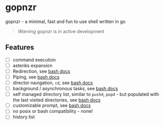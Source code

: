 # gopnzr

gopnzr - a minimal, fast and fun to use shell written in go

> _Warning_
> gopnzr is in active development

## Features

- [ ] command execution
- [ ] asteriks expansion
- [ ] Redirection, see [bash docs](https://www.gnu.org/software/bash/manual/bash.html#Redirections)
- [ ] Piping, see [bash docs](https://www.gnu.org/software/bash/manual/bash.html#Pipelines)
- [ ] director navigation, `cd`, see [bash docs](https://www.gnu.org/software/bash/manual/html_node/Bourne-Shell-Builtins.html#index-cd)
- [ ] background / asynchronous tasks, see [bash docs](https://www.gnu.org/software/bash/manual/bash.html#Lists)
- [ ] self managed directory list, similar to `pushd`, `popd` - but populated with the last visited directories, see [bash docs](https://www.gnu.org/software/bash/manual/bash.html#The-Directory-Stack)
- [ ] customizable prompt, see [bash docs](https://www.gnu.org/software/bash/manual/bash.html#Controlling-the-Prompt)
- [ ] no posix or bash compatibility - none!
- [ ] history list
